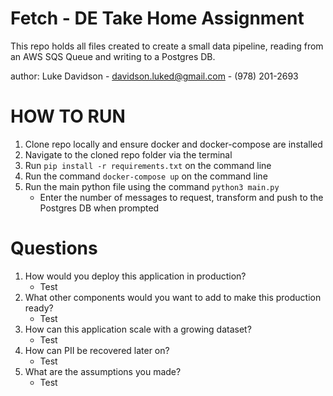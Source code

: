 # Fetch - DE Take Home Assignment
This repo holds all files created to create a small data pipeline, reading from an AWS SQS Queue and writing to a Postgres DB.

author: Luke Davidson - davidson.luked@gmail.com - (978) 201-2693

# HOW TO RUN
1. Clone repo locally and ensure docker and docker-compose are installed
2. Navigate to the cloned repo folder via the terminal
3. Run `pip install -r requirements.txt` on the command line
4. Run the command `docker-compose up` on the command line
5. Run the main python file using the command `python3 main.py`
    * Enter the number of messages to request, transform and push to the Postgres DB when prompted

# Questions
1. How would you deploy this application in production?
    - Test
2. What other components would you want to add to make this production ready?
    - Test
3. How can this application scale with a growing dataset?
    - Test
4. How can PII be recovered later on?
    - Test
5. What are the assumptions you made?
    - Test